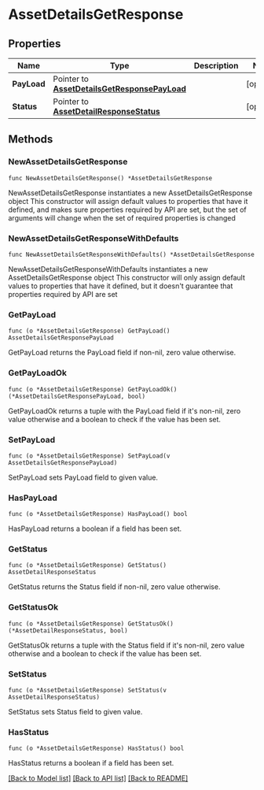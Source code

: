 # AssetDetailsGetResponse

## Properties

Name | Type | Description | Notes
------------ | ------------- | ------------- | -------------
**PayLoad** | Pointer to [**AssetDetailsGetResponsePayLoad**](AssetDetailsGetResponsePayLoad.md) |  | [optional] 
**Status** | Pointer to [**AssetDetailResponseStatus**](AssetDetailResponseStatus.md) |  | [optional] 

## Methods

### NewAssetDetailsGetResponse

`func NewAssetDetailsGetResponse() *AssetDetailsGetResponse`

NewAssetDetailsGetResponse instantiates a new AssetDetailsGetResponse object
This constructor will assign default values to properties that have it defined,
and makes sure properties required by API are set, but the set of arguments
will change when the set of required properties is changed

### NewAssetDetailsGetResponseWithDefaults

`func NewAssetDetailsGetResponseWithDefaults() *AssetDetailsGetResponse`

NewAssetDetailsGetResponseWithDefaults instantiates a new AssetDetailsGetResponse object
This constructor will only assign default values to properties that have it defined,
but it doesn't guarantee that properties required by API are set

### GetPayLoad

`func (o *AssetDetailsGetResponse) GetPayLoad() AssetDetailsGetResponsePayLoad`

GetPayLoad returns the PayLoad field if non-nil, zero value otherwise.

### GetPayLoadOk

`func (o *AssetDetailsGetResponse) GetPayLoadOk() (*AssetDetailsGetResponsePayLoad, bool)`

GetPayLoadOk returns a tuple with the PayLoad field if it's non-nil, zero value otherwise
and a boolean to check if the value has been set.

### SetPayLoad

`func (o *AssetDetailsGetResponse) SetPayLoad(v AssetDetailsGetResponsePayLoad)`

SetPayLoad sets PayLoad field to given value.

### HasPayLoad

`func (o *AssetDetailsGetResponse) HasPayLoad() bool`

HasPayLoad returns a boolean if a field has been set.

### GetStatus

`func (o *AssetDetailsGetResponse) GetStatus() AssetDetailResponseStatus`

GetStatus returns the Status field if non-nil, zero value otherwise.

### GetStatusOk

`func (o *AssetDetailsGetResponse) GetStatusOk() (*AssetDetailResponseStatus, bool)`

GetStatusOk returns a tuple with the Status field if it's non-nil, zero value otherwise
and a boolean to check if the value has been set.

### SetStatus

`func (o *AssetDetailsGetResponse) SetStatus(v AssetDetailResponseStatus)`

SetStatus sets Status field to given value.

### HasStatus

`func (o *AssetDetailsGetResponse) HasStatus() bool`

HasStatus returns a boolean if a field has been set.


[[Back to Model list]](../README.md#documentation-for-models) [[Back to API list]](../README.md#documentation-for-api-endpoints) [[Back to README]](../README.md)


